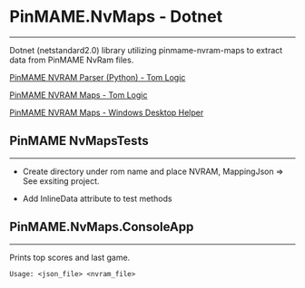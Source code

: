 # PinMAME.NvMaps - Dotnet
---

Dotnet (netstandard2.0) library utilizing pinmame-nvram-maps to extract data from PinMAME NvRam files.

[PinMAME NVRAM Parser (Python) - Tom Logic](https://github.com/tomlogic/py-pinmame-nvmaps)

[PinMAME NVRAM Maps - Tom Logic](https://github.com/tomlogic/pinmame-nvram-maps)

[PinMAME NVRAM Maps - Windows Desktop Helper](https://github.com/FlippingFlips/pinmame-nvram-maps-wpf)

## PinMAME NvMapsTests
---

- Create directory under rom name and place NVRAM, MappingJson => See exsiting project.

- Add InlineData attribute to test methods

## PinMAME.NvMaps.ConsoleApp
---

Prints top scores and last game.

`Usage: <json_file> <nvram_file>`

